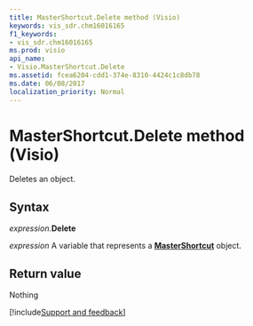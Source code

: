 ```yaml
---
title: MasterShortcut.Delete method (Visio)
keywords: vis_sdr.chm16016165
f1_keywords:
- vis_sdr.chm16016165
ms.prod: visio
api_name:
- Visio.MasterShortcut.Delete
ms.assetid: fcea6204-cdd1-374e-8310-4424c1c8db78
ms.date: 06/08/2017
localization_priority: Normal
---
```



# MasterShortcut.Delete method (Visio)

Deletes an object.


## Syntax

_expression_.**Delete**

_expression_ A variable that represents a **[MasterShortcut](Visio.MasterShortcut.md)** object.


## Return value

Nothing

[!include[Support and feedback](~/includes/feedback-boilerplate.md)]